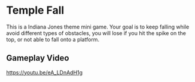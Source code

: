 # Temple Fall

This is a Indiana Jones theme mini game. Your goal is to keep falling while avoid different types of obstacles, you will lose if you hit the spike on the top, or not able to fall onto a platform.

## Gameplay Video

https://youtu.be/eA_LDnAdH1g
